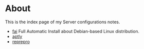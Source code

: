 # About
This is the index page of my Server configurations notes.

* [fai]() Full Automatic Install about Debian-based Linux distribution.
* [aptly]()
* [reprepro]()